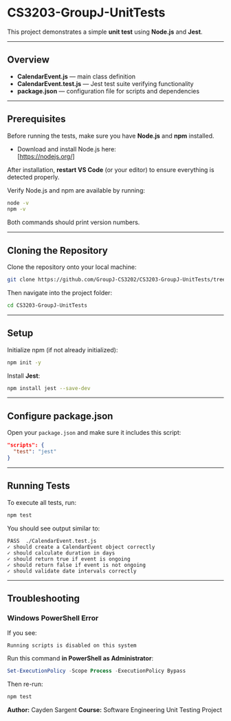 
# CS3203-GroupJ-UnitTests

This project demonstrates a simple **unit test** using **Node.js** and **Jest**.

---

## Overview

- **CalendarEvent.js** — main class definition  
- **CalendarEvent.test.js** — Jest test suite verifying functionality  
- **package.json** — configuration file for scripts and dependencies  

---

## Prerequisites

Before running the tests, make sure you have **Node.js** and **npm** installed.

- Download and install Node.js here:  
   [https://nodejs.org/]

After installation, **restart VS Code** (or your editor) to ensure everything is detected properly.

Verify Node.js and npm are available by running:
```bash
node -v
npm -v
````

Both commands should print version numbers.

---

## Cloning the Repository

Clone the repository onto your local machine:

```bash
git clone https://github.com/GroupJ-CS3202/CS3203-GroupJ-UnitTests/tree/Cayden's-unit-test
```
Then navigate into the project folder:

```bash
cd CS3203-GroupJ-UnitTests
```

---

## Setup

Initialize npm (if not already initialized):

```bash
npm init -y
```

Install **Jest**:

```bash
npm install jest --save-dev
```

---

## Configure package.json

Open your `package.json` and make sure it includes this script:

```json
"scripts": {
  "test": "jest"
}
```

---

## Running Tests

To execute all tests, run:

```bash
npm test
```

You should see output similar to:

```
PASS  ./CalendarEvent.test.js
✓ should create a CalendarEvent object correctly
✓ should calculate duration in days
✓ should return true if event is ongoing
✓ should return false if event is not ongoing
✓ should validate date intervals correctly
```

---

## Troubleshooting

### Windows PowerShell Error

If you see:

```
Running scripts is disabled on this system
```

Run this command **in PowerShell as Administrator**:

```powershell
Set-ExecutionPolicy -Scope Process -ExecutionPolicy Bypass
```

Then re-run:

```bash
npm test
```

**Author:** Cayden Sargent
**Course:** Software Engineering Unit Testing Project

